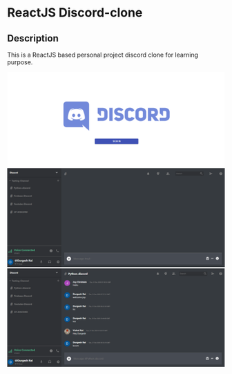# ReactJS Discord-clone      
## Description
This is a ReactJS based personal project discord clone for learning purpose.

![ReactJS Discord-clone Website](discord-img1.png?raw=true "ReactJS Discord-clone Website")
![ReactJS Discord-clone Website](discord-img2.png?raw=true "ReactJS Discord-clone Website")
![ReactJS Discord-clone Website](discord-img3.png?raw=true "ReactJS Discord-clone Website")


